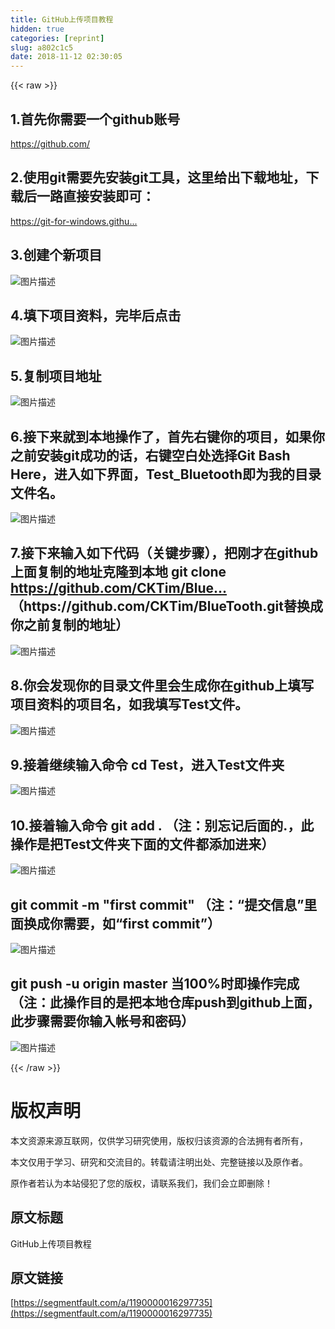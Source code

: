 ```yaml
---
title: GitHub上传项目教程
hidden: true
categories: [reprint]
slug: a802c1c5
date: 2018-11-12 02:30:05
---
```


{{< raw >}}
<h2 id="articleHeader0">1.&#x9996;&#x5148;&#x4F60;&#x9700;&#x8981;&#x4E00;&#x4E2A;github&#x8D26;&#x53F7;</h2><p><a href="https://github.com/" rel="nofollow noreferrer" target="_blank">https://github.com/</a></p><h2 id="articleHeader1">2.&#x4F7F;&#x7528;git&#x9700;&#x8981;&#x5148;&#x5B89;&#x88C5;git&#x5DE5;&#x5177;&#xFF0C;&#x8FD9;&#x91CC;&#x7ED9;&#x51FA;&#x4E0B;&#x8F7D;&#x5730;&#x5740;&#xFF0C;&#x4E0B;&#x8F7D;&#x540E;&#x4E00;&#x8DEF;&#x76F4;&#x63A5;&#x5B89;&#x88C5;&#x5373;&#x53EF;&#xFF1A;</h2><p><a href="https://git-for-windows.github.io/" rel="nofollow noreferrer" target="_blank">https://git-for-windows.githu...</a></p><h2 id="articleHeader2">3.&#x521B;&#x5EFA;&#x4E2A;&#x65B0;&#x9879;&#x76EE;</h2><p><span class="img-wrap"><img data-src="/img/bVbgxNd?w=1142&amp;h=317" src="https://static.alili.tech/img/bVbgxNd?w=1142&amp;h=317" alt="&#x56FE;&#x7247;&#x63CF;&#x8FF0;" title="&#x56FE;&#x7247;&#x63CF;&#x8FF0;" style="cursor:pointer;display:inline"></span></p><h2 id="articleHeader3">4.&#x586B;&#x4E0B;&#x9879;&#x76EE;&#x8D44;&#x6599;&#xFF0C;&#x5B8C;&#x6BD5;&#x540E;&#x70B9;&#x51FB;</h2><p><span class="img-wrap"><img data-src="/img/bVbgxOF?w=1915&amp;h=889" src="https://static.alili.tech/img/bVbgxOF?w=1915&amp;h=889" alt="&#x56FE;&#x7247;&#x63CF;&#x8FF0;" title="&#x56FE;&#x7247;&#x63CF;&#x8FF0;" style="cursor:pointer;display:inline"></span></p><h2 id="articleHeader4">5.&#x590D;&#x5236;&#x9879;&#x76EE;&#x5730;&#x5740;</h2><p><span class="img-wrap"><img data-src="/img/bVbgxQr?w=1052&amp;h=848" src="https://static.alili.tech/img/bVbgxQr?w=1052&amp;h=848" alt="&#x56FE;&#x7247;&#x63CF;&#x8FF0;" title="&#x56FE;&#x7247;&#x63CF;&#x8FF0;" style="cursor:pointer;display:inline"></span></p><h2 id="articleHeader5">6.&#x63A5;&#x4E0B;&#x6765;&#x5C31;&#x5230;&#x672C;&#x5730;&#x64CD;&#x4F5C;&#x4E86;&#xFF0C;&#x9996;&#x5148;&#x53F3;&#x952E;&#x4F60;&#x7684;&#x9879;&#x76EE;&#xFF0C;&#x5982;&#x679C;&#x4F60;&#x4E4B;&#x524D;&#x5B89;&#x88C5;git&#x6210;&#x529F;&#x7684;&#x8BDD;&#xFF0C;&#x53F3;&#x952E;&#x7A7A;&#x767D;&#x5904;&#x9009;&#x62E9;Git Bash Here&#xFF0C;&#x8FDB;&#x5165;&#x5982;&#x4E0B;&#x754C;&#x9762;&#xFF0C;Test_Bluetooth&#x5373;&#x4E3A;&#x6211;&#x7684;&#x76EE;&#x5F55;&#x6587;&#x4EF6;&#x540D;&#x3002;</h2><p><span class="img-wrap"><img data-src="/img/bVbgxSg?w=580&amp;h=322" src="https://static.alili.tech/img/bVbgxSg?w=580&amp;h=322" alt="&#x56FE;&#x7247;&#x63CF;&#x8FF0;" title="&#x56FE;&#x7247;&#x63CF;&#x8FF0;" style="cursor:pointer;display:inline"></span></p><h2 id="articleHeader6">7.&#x63A5;&#x4E0B;&#x6765;&#x8F93;&#x5165;&#x5982;&#x4E0B;&#x4EE3;&#x7801;&#xFF08;&#x5173;&#x952E;&#x6B65;&#x9AA4;&#xFF09;&#xFF0C;&#x628A;&#x521A;&#x624D;&#x5728;github&#x4E0A;&#x9762;&#x590D;&#x5236;&#x7684;&#x5730;&#x5740;&#x514B;&#x9686;&#x5230;&#x672C;&#x5730; git clone <a href="https://github.com/CKTim/BlueTooth.git" rel="nofollow noreferrer" target="_blank">https://github.com/CKTim/Blue...</a>&#xFF08;https://github.com/CKTim/BlueTooth.git&#x66FF;&#x6362;&#x6210;&#x4F60;&#x4E4B;&#x524D;&#x590D;&#x5236;&#x7684;&#x5730;&#x5740;&#xFF09;</h2><p><span class="img-wrap"><img data-src="/img/bVbgxSv?w=582&amp;h=323" src="https://static.alili.tech/img/bVbgxSv?w=582&amp;h=323" alt="&#x56FE;&#x7247;&#x63CF;&#x8FF0;" title="&#x56FE;&#x7247;&#x63CF;&#x8FF0;" style="cursor:pointer;display:inline"></span></p><h2 id="articleHeader7">8.&#x4F60;&#x4F1A;&#x53D1;&#x73B0;&#x4F60;&#x7684;&#x76EE;&#x5F55;&#x6587;&#x4EF6;&#x91CC;&#x4F1A;&#x751F;&#x6210;&#x4F60;&#x5728;github&#x4E0A;&#x586B;&#x5199;&#x9879;&#x76EE;&#x8D44;&#x6599;&#x7684;&#x9879;&#x76EE;&#x540D;&#xFF0C;&#x5982;&#x6211;&#x586B;&#x5199;Test&#x6587;&#x4EF6;&#x3002;</h2><p><span class="img-wrap"><img data-src="/img/bVbgxUx?w=955&amp;h=479" src="https://static.alili.tech/img/bVbgxUx?w=955&amp;h=479" alt="&#x56FE;&#x7247;&#x63CF;&#x8FF0;" title="&#x56FE;&#x7247;&#x63CF;&#x8FF0;" style="cursor:pointer;display:inline"></span></p><h2 id="articleHeader8">9.&#x63A5;&#x7740;&#x7EE7;&#x7EED;&#x8F93;&#x5165;&#x547D;&#x4EE4; cd Test&#xFF0C;&#x8FDB;&#x5165;Test&#x6587;&#x4EF6;&#x5939;</h2><p><span class="img-wrap"><img data-src="/img/bVbgxUY?w=575&amp;h=315" src="https://static.alili.tech/img/bVbgxUY?w=575&amp;h=315" alt="&#x56FE;&#x7247;&#x63CF;&#x8FF0;" title="&#x56FE;&#x7247;&#x63CF;&#x8FF0;" style="cursor:pointer;display:inline"></span></p><h2 id="articleHeader9">10.&#x63A5;&#x7740;&#x8F93;&#x5165;&#x547D;&#x4EE4; git add . &#xFF08;&#x6CE8;&#xFF1A;&#x522B;&#x5FD8;&#x8BB0;&#x540E;&#x9762;&#x7684;.&#xFF0C;&#x6B64;&#x64CD;&#x4F5C;&#x662F;&#x628A;Test&#x6587;&#x4EF6;&#x5939;&#x4E0B;&#x9762;&#x7684;&#x6587;&#x4EF6;&#x90FD;&#x6DFB;&#x52A0;&#x8FDB;&#x6765;&#xFF09;</h2><p><span class="img-wrap"><img data-src="/img/bVbgxVr?w=568&amp;h=319" src="https://static.alili.tech/img/bVbgxVr?w=568&amp;h=319" alt="&#x56FE;&#x7247;&#x63CF;&#x8FF0;" title="&#x56FE;&#x7247;&#x63CF;&#x8FF0;" style="cursor:pointer;display:inline"></span></p><h2 id="articleHeader10">git commit -m &quot;first commit&quot; &#xFF08;&#x6CE8;&#xFF1A;&#x201C;&#x63D0;&#x4EA4;&#x4FE1;&#x606F;&#x201D;&#x91CC;&#x9762;&#x6362;&#x6210;&#x4F60;&#x9700;&#x8981;&#xFF0C;&#x5982;&#x201C;first commit&#x201D;&#xFF09;</h2><p><span class="img-wrap"><img data-src="/img/bVbgxVt?w=571&amp;h=315" src="https://static.alili.tech/img/bVbgxVt?w=571&amp;h=315" alt="&#x56FE;&#x7247;&#x63CF;&#x8FF0;" title="&#x56FE;&#x7247;&#x63CF;&#x8FF0;" style="cursor:pointer;display:inline"></span></p><h2 id="articleHeader11">git push -u origin master &#x5F53;100%&#x65F6;&#x5373;&#x64CD;&#x4F5C;&#x5B8C;&#x6210; &#xFF08;&#x6CE8;&#xFF1A;&#x6B64;&#x64CD;&#x4F5C;&#x76EE;&#x7684;&#x662F;&#x628A;&#x672C;&#x5730;&#x4ED3;&#x5E93;push&#x5230;github&#x4E0A;&#x9762;&#xFF0C;&#x6B64;&#x6B65;&#x9AA4;&#x9700;&#x8981;&#x4F60;&#x8F93;&#x5165;&#x5E10;&#x53F7;&#x548C;&#x5BC6;&#x7801;&#xFF09;</h2><p><span class="img-wrap"><img data-src="/img/bVbgxVu?w=585&amp;h=83" src="https://static.alili.tech/img/bVbgxVu?w=585&amp;h=83" alt="&#x56FE;&#x7247;&#x63CF;&#x8FF0;" title="&#x56FE;&#x7247;&#x63CF;&#x8FF0;" style="cursor:pointer;display:inline"></span></p>
{{< /raw >}}

# 版权声明
本文资源来源互联网，仅供学习研究使用，版权归该资源的合法拥有者所有，

本文仅用于学习、研究和交流目的。转载请注明出处、完整链接以及原作者。 

原作者若认为本站侵犯了您的版权，请联系我们，我们会立即删除！

## 原文标题
GitHub上传项目教程

## 原文链接
[https://segmentfault.com/a/1190000016297735](https://segmentfault.com/a/1190000016297735)

